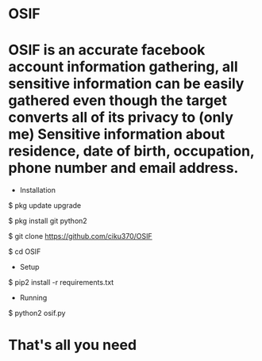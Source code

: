 # OSIF
# OSIF is an accurate facebook account information gathering, all sensitive information can be easily gathered even though the target converts all of its privacy to (only me) Sensitive information about residence, date of birth, occupation, phone number and email address.  

 * Installation  
 
 $ pkg update upgrade

 $ pkg install git python2

 $ git clone https://github.com/ciku370/OSIF 
 
 $ cd OSIF
  
 * Setup

 $ pip2 install -r requirements.txt  
 
 * Running 

 $ python2 osif.py

# That's all you need 
